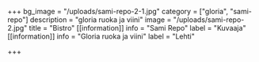 +++
bg_image = "/uploads/sami-repo-2-1.jpg"
category = ["gloria", "sami-repo"]
description = "gloria ruoka ja viini"
image = "/uploads/sami-repo-2.jpg"
title = "Bistro"
[[information]]
info = "Sami Repo"
label = "Kuvaaja"
[[information]]
info = "Gloria ruoka ja viini"
label = "Lehti"

+++
